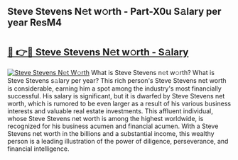 ## Steve Stevens N𝚎t w𝚘rth - Part-X0u S𝚊lary per year ResM4

# <h2><a href="http://gc1xeov.nevu.top/?p=Steve+Stevens">🔗 👉🔴 Steve Stevens N𝚎t w𝚘rth - S𝚊lary</a></h2>

[![Steve Stevens N𝚎t W𝚘rth](https://i.imgur.com/Oavwk0R.jpeg)](http://gc1xeov.nevu.top/?p=Steve+Stevens)
What is Steve Stevens n𝚎t w𝚘rth? What is Steve Stevens s𝚊lary per year?
This rich person's Steve Stevens net worth is considerable, earning him a spot among the industry's most financially successful. His salary is significant, but it is dwarfed by Steve Stevens net worth, which is rumored to be even larger as a result of his various business interests and valuable real estate investments. This affluent individual, whose Steve Stevens net worth is among the highest worldwide, is recognized for his business acumen and financial acumen. With a Steve Stevens net worth in the billions and a substantial income, this wealthy person is a leading illustration of the power of diligence, perseverance, and financial intelligence.
